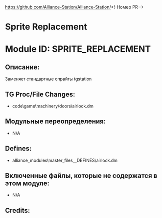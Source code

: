 <!-- Это должно быть скопировано в корень папки вашего модуля как readme.md -->

https://github.com/Alliance-Station/Alliance-Station/<!-Номер PR-->

# Sprite Replacement

# Module ID: SPRITE_REPLACEMENT

## Описание:

Заменяет стандартные спрайты tgstation

## TG Proc/File Changes:

- code\game\machinery\doors\airlock.dm

## Модульные переопределения:

- N/A

## Defines:

- alliance_modules\master_files\_\_DEFINES\airlock.dm

## Включенные файлы, которые не содержатся в этом модуле:

- N/A

## Credits:

<!-- Далее идут кредиты для вас, уважаемый кодер, а в случае совместной работы или портов - кредиты для первоисточника кода. -->
